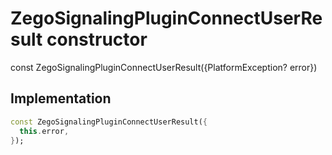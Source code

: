 


# ZegoSignalingPluginConnectUserResult constructor






const
ZegoSignalingPluginConnectUserResult({PlatformException? error})





## Implementation

```dart
const ZegoSignalingPluginConnectUserResult({
  this.error,
});
```







